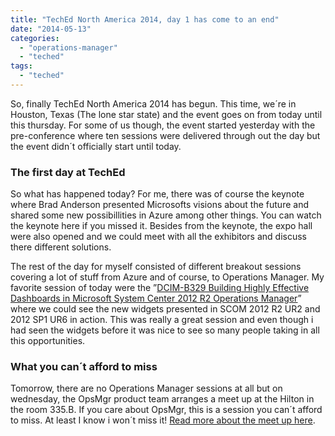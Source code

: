 ```yaml
---
title: "TechEd North America 2014, day 1 has come to an end"
date: "2014-05-13"
categories: 
  - "operations-manager"
  - "teched"
tags: 
  - "teched"
---
```


So, finally TechEd North America 2014 has begun. This time, we´re in Houston, Texas (The lone star state) and the event goes on from today until this thursday. For some of us though, the event started yesterday with the pre-conference where ten sessions were delivered through out the day but the event didn´t officially start until today.

### The first day at TechEd

So what has happened today? For me, there was of course the keynote where Brad Anderson presented Microsofts visions about the future and shared some new possibillities in Azure among other things. You can watch the keynote here if you missed it. Besides from the keynote, the expo hall were also opened and we could meet with all the exhibitors and discuss there different solutions.

The rest of the day for myself consisted of different breakout sessions covering a lot of stuff from Azure and of course, to Operations Manager. My favorite session of today were the ”[DCIM-B329 Building Highly Effective Dashboards in Microsoft System Center 2012 R2 Operations Manager](http://tena2014.eventpoint.com/topic/list)” where we could see the new widgets presented in SCOM 2012 R2 UR2 and 2012 SP1 UR6 in action. This was really a great session and even though i had seen the widgets before it was nice to see so many people taking in all this opportunities.

### What you can´t afford to miss

Tomorrow, there are no Operations Manager sessions at all but on wednesday, the OpsMgr product team arranges a meet up at the Hilton in the room 335.B. If you care about OpsMgr, this is a session you can´t afford to miss. At least I know i won´t miss it! [Read more about the meet up here](http://blogs.technet.com/b/momteam/archive/2014/04/15/opsmgr-customer-product-team-meet-up-at-teched-2014.aspx).
